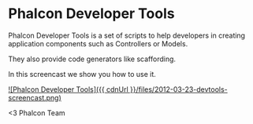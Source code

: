 Phalcon Developer Tools
=======================
Phalcon Developer Tools is a set of scripts to help developers in creating  
application components such as Controllers or Models. 

They also provide code generators like scaffording. 

In this screencast we show you how to use it.

[![Phalcon Developer Tools]({{ cdnUrl }}/files/2012-03-23-devtools-screencast.png)](https://vimeo.com/39035250 "Phalcon Developer Tools - Click to Watch!")

<3
Phalcon Team